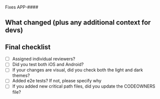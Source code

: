 Fixes APP-####

## What changed (plus any additional context for devs)


## Final checklist

- [ ] Assigned individual reviewers?
- [ ] Did you test both iOS and Android?
- [ ] If your changes are visual, did you check both the light and dark themes?
- [ ] Added e2e tests? If not, please specify why
- [ ] If you added new critical path files, did you update the CODEOWNERS file?